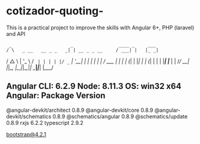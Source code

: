 # cotizador-quoting-
This is a practical project to improve the skills with Angular 6+, PHP (laravel) and API

     _                      _                 ____ _     ___
    / \   _ __   __ _ _   _| | __ _ _ __     / ___| |   |_ _|
   / △ \ | '_ \ / _` | | | | |/ _` | '__|   | |   | |    | |
  / ___ \| | | | (_| | |_| | | (_| | |      | |___| |___ | |
 /_/   \_\_| |_|\__, |\__,_|_|\__,_|_|       \____|_____|___|
                |___/


Angular CLI: 6.2.9
Node: 8.11.3
OS: win32 x64
Angular:
Package                      Version
------------------------------------------------------
@angular-devkit/architect    0.8.9
@angular-devkit/core         0.8.9
@angular-devkit/schematics   0.8.9
@schematics/angular          0.8.9
@schematics/update           0.8.9
rxjs                         6.2.2
typescript                   2.9.2

bootstrap@4.2.1
